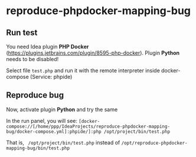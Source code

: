 reproduce-phpdocker-mapping-bug
==


Run test
-----------

You need Idea plugin **PHP Docker** (https://plugins.jetbrains.com/plugin/8595-php-docker). Plugin **Python** needs to be disabled!

Select file `test.php` and run it with the remote interpreter inside docker-compose (Service: phpide)

Reproduce bug
--

Now, activate plugin **Python** and try the same

In the run panel, you will see:
`[docker-compose://[/home/ppp/IdeaProjects/reproduce-phpdocker-mapping-bug/docker-compose.yml]:phpide/]:php /opt/project/bin/test.php
 `
 
 That is, ` /opt/project/bin/test.php` instead of `/opt/reproduce-phpdocker-mapping-bug/bin/test.php`
 
